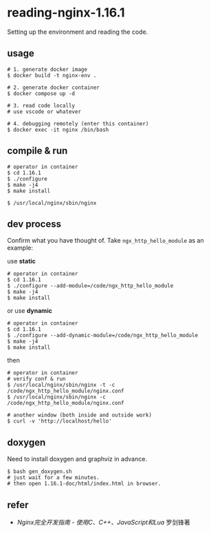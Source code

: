 # reading-nginx-1.16.1

Setting up the environment and reading the code.

## usage

```shell
# 1. generate docker image
$ docker build -t nginx-env .

# 2. generate docker container
$ docker compose up -d

# 3. read code locally
# use vscode or whatever

# 4. debugging remotely (enter this container)
$ docker exec -it nginx /bin/bash
```

## compile & run

```shell
# operator in container
$ cd 1.16.1
$ ./configure
$ make -j4 
$ make install 

$ /usr/local/nginx/sbin/nginx
```

## dev process

Confirm what you have thought of. Take `ngx_http_hello_module` as an example:

use **static**

```shell
# operator in container
$ cd 1.16.1
$ ./configure --add-module=/code/ngx_http_hello_module
$ make -j4 
$ make install
```

or use **dynamic**

```shell
# operator in container
$ cd 1.16.1
$ ./configure --add-dynamic-module=/code/ngx_http_hello_module
$ make -j4 
$ make install
```

then

```shell
# operator in container
# verify conf & run
$ /usr/local/nginx/sbin/nginx -t -c /code/ngx_http_hello_module/nginx.conf 
$ /usr/local/nginx/sbin/nginx -c /code/ngx_http_hello_module/nginx.conf 

# another window (both inside and outside work)
$ curl -v 'http://localhost/hello'
```

## doxygen

Need to install doxygen and graphviz in advance.

```shell
$ bash gen_doxygen.sh
# just wait for a few minutes.
# then open 1.16.1-doc/html/index.html in browser.
```

## refer
- *Nginx完全开发指南 - 使用C、C++、JavaScript和Lua* 罗剑锋著